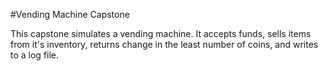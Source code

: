 #Vending Machine Capstone

This capstone simulates a vending machine. It accepts funds, sells items from it's inventory, returns change in the least number of coins, and writes to a log file.